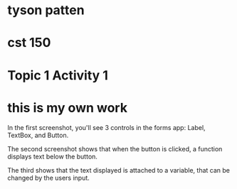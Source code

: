 # tyson patten
# cst 150 
# Topic 1 Activity 1
# this is my own work

In the first screenshot, you'll see 3 controls in the forms app: Label, TextBox, and Button.

The second screenshot shows that when the button is clicked, a function displays text below the button.

The third shows that the text displayed is attached to a variable, that can be changed by the users input.
